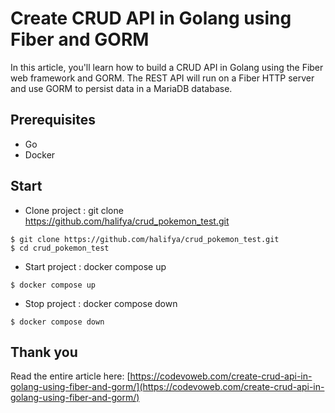 # Create CRUD API in Golang using Fiber and GORM

In this article, you'll learn how to build a CRUD API in Golang using the Fiber web framework and GORM. The REST API will run on a Fiber HTTP server and use GORM to persist data in a MariaDB database.


## Prerequisites

- Go
- Docker

## Start
- Clone project : git clone https://github.com/halifya/crud_pokemon_test.git
```
$ git clone https://github.com/halifya/crud_pokemon_test.git
$ cd crud_pokemon_test
```
- Start project : docker compose up 
```
$ docker compose up 
```
- Stop project : docker compose down 
```
$ docker compose down
```

## Thank you
Read the entire article here: [https://codevoweb.com/create-crud-api-in-golang-using-fiber-and-gorm/](https://codevoweb.com/create-crud-api-in-golang-using-fiber-and-gorm/)


